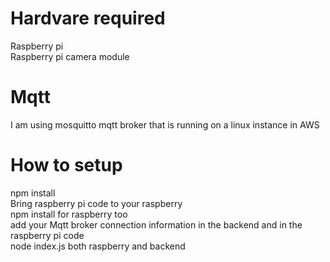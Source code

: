 
# Hardvare required
Raspberry pi    
Raspberry pi camera module
# Mqtt
I am using mosquitto mqtt broker that is running on a linux instance in AWS
# How to setup
npm install   
Bring raspberry pi code to your raspberry   
npm install for raspberry too  
add your Mqtt broker connection information in the backend and in the raspberry pi code   
node index.js both raspberry and backend  



